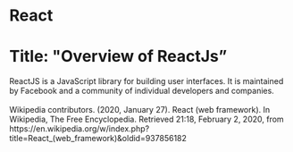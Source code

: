 # React

<h1>Title: "Overview of ReactJs”</h1>
<P>
ReactJS is a JavaScript library for building user interfaces. It is maintained by Facebook and a community of individual developers and companies.
<BR>
<BR>
Wikipedia contributors. (2020, January 27). React (web framework). In Wikipedia, The Free Encyclopedia. Retrieved 21:18, February 2, 2020, from https://en.wikipedia.org/w/index.php?title=React_(web_framework)&oldid=937856182
</p>

